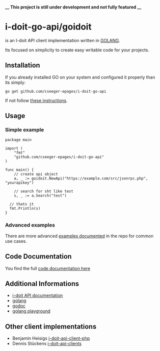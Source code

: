 **__ This project is still under development and not fully featured __**

# i-doit-go-api/goidoit 

is an I-doit API client implementation written in [GOLANG](https://golang.org).

Its focused on simplicity to create easy writable code for your projects.

## Installation

If you already installed GO on your system and configured it properly than its simply:

```
go get github.com/cseeger-epages/i-doit-go-api
```

If not follow [these instructions](https://nats.io/documentation/tutorials/go-install/).

## Usage 

### Simple example

```
package main

import (
	"fmt"
	"github.com/cseeger-epages/i-doit-go-api"
)

func main() {
	// create api object
	a, _ := goidoit.NewApi("https://example.com/src/jsonrpc.php", "yourapikey")

	// search for sht like test
	s, _ := a.Search("test")

  // thats it
  fmt.Println(s)
}
```

### Advanced examples

There are more advanced [examples documented](https://github.com/cseeger-epages/i-doit-go-api/tree/master/examples) in the repo for common use cases.

## Code Documentation

You find the full [code documentation here](https://godoc.org/github.com/cseeger-epages/i-doit-go-api)

## Additional Informations

- [i-doit API documentation](https://kb.i-doit.com/pages/viewpage.action?pageId=37355644)
- [golang](https://golang.org/)
- [godoc](https://godoc.org/)
- [golang playground](https://play.golang.org/)

## Other client implementations

- Benjamin Heisigs [i-doit-api-client-php](https://github.com/bheisig/i-doit-api-client-php/)
- Dennis Stückens [i-doit-api-clients](https://bitbucket.org/dstuecken/i-doit-api-clients/)
